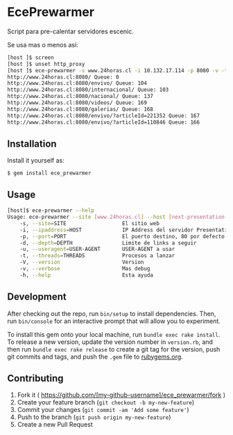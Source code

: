 # EcePrewarmer

Script para pre-calentar servidores escenic.

Se usa mas o menos así:

```bash
[host ]$ screen
[host ]$ unset http_proxy
[host ]$ ece-prewarmer -s www.24horas.cl -i 10.132.17.114 -p 8080 -v -t 8 -u 'Android'
http://www.24horas.cl:8080/ Queue: 0
http://www.24horas.cl:8080/envivo/ Queue: 104
http://www.24horas.cl:8080/internacional/ Queue: 103
http://www.24horas.cl:8080/nacional/ Queue: 137
http://www.24horas.cl:8080/videos/ Queue: 169
http://www.24horas.cl:8080/galerias/ Queue: 168
http://www.24horas.cl:8080/envivo/?articleId=221352 Queue: 167
http://www.24horas.cl:8080/envivo/?articleId=110846 Queue: 166
```

## Installation

Install it yourself as:

    $ gem install ece_prewarmer

## Usage

```bash
[host]$ ece-prewarmer --help
Usage: ece-prewarmer --site [www.24horas.cl] --host [next-presentation-1.tvn.org]
    -s, --site=SITE                  El sitio web
    -i, --ipaddress=HOST             IP Address del servidor Presentation
    -p, --port=PORT                  El puerto destino, 80 por defecto
    -d, --depth=DEPTH                Limite de links a seguir
    -u, --useragent=USER-AGENT       USER-AGENT a usar
    -t, --threads=THREADS            Procesos a lanzar
    -V, --version                    Version
    -v, --verbose                    Mas debug
    -h, --help                       Esta ayuda
```

## Development

After checking out the repo, run `bin/setup` to install dependencies. Then, run `bin/console` for an interactive prompt that will allow you to experiment.

To install this gem onto your local machine, run `bundle exec rake install`. To release a new version, update the version number in `version.rb`, and then run `bundle exec rake release` to create a git tag for the version, push git commits and tags, and push the `.gem` file to [rubygems.org](https://rubygems.org).

## Contributing

1. Fork it ( https://github.com/[my-github-username]/ece_prewarmer/fork )
2. Create your feature branch (`git checkout -b my-new-feature`)
3. Commit your changes (`git commit -am 'Add some feature'`)
4. Push to the branch (`git push origin my-new-feature`)
5. Create a new Pull Request
